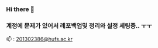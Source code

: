### Hi there 👋

### 계정에 문제가 있어서 레포백업및 정리와 설정 세팅중.. ㅜㅜ

📫 : [201302386@hufs.ac.kr](mailto:201302386@hufs.ac.kr)
<!--
**lee-sj/lee-sj** is a ✨ _special_ ✨ repository because its `README.md` (this file) appears on your GitHub profile.

Here are some ideas to get you started:

- 🔭 I’m currently working on ...
- 🌱 I’m currently learning ...
- 👯 I’m looking to collaborate on ...
- 🤔 I’m looking for help with ...
- 💬 Ask me about ...
- 📫 How to reach me: ...
- 😄 Pronouns: ...
- ⚡ Fun fact: ...
-->
